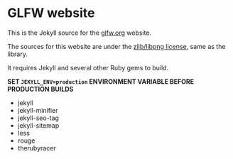 # GLFW website

This is the Jekyll source for the [glfw.org](https://www.glfw.org/) website.

The sources for this website are under the [zlib/libpng
license](https://opensource.org/licenses/Zlib), same as the library.

It requires Jekyll and several other Ruby gems to build.

__SET `JEKYLL_ENV=production` ENVIRONMENT VARIABLE BEFORE PRODUCTION BUILDS__

 - jekyll
 - jekyll-minifier
 - jekyll-seo-tag
 - jekyll-sitemap
 - less
 - rouge
 - therubyracer

